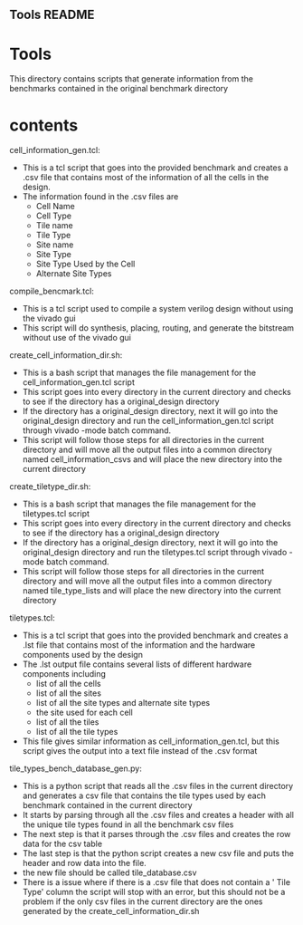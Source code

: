## Tools README 

# Tools

This directory contains scripts that generate information from the benchmarks contained in the original benchmark directory

# contents
cell_information_gen.tcl:

* This is a tcl script that goes into the provided benchmark and creates a .csv file that contains most of the information of all the cells in the design.
* The information found in the .csv files are 
   - Cell Name
   - Cell Type
   - Tile name
   - Tile Type
   - Site name
   - Site Type
   - Site Type Used by the Cell
   - Alternate Site Types

compile_bencmark.tcl:

* This is a tcl script used to compile a system verilog design without using the vivado gui
* This script will do synthesis, placing, routing, and generate the bitstream without use of the vivado gui

create_cell_information_dir.sh:

* This is a bash script that manages the file management for the cell_information_gen.tcl script
* This script goes into every directory in the current directory and checks to see if the directory has a original_design directory
* If the directory has a original_design directory, next it will go into the original_design directory and run the cell_information_gen.tcl script through vivado -mode batch command.
* This script will follow those steps for all directories in the current directory and will move all the output files into a common directory named cell_information_csvs and will place the new directory into the current directory

create_tiletype_dir.sh:

* This is a bash script that manages the file management for the tiletypes.tcl script
* This script goes into every directory in the current directory and checks to see if the directory has a original_design directory
* If the directory has a original_design directory, next it will go into the original_design directory and run the tiletypes.tcl script through vivado -mode batch command.
* This script will follow those steps for all directories in the current directory and will move all the output files into a common directory named tile_type_lists and will place the new directory into the current directory

tiletypes.tcl:

* This is a tcl script that goes into the provided benchmark and creates a .lst file that contains most of the information and the hardware components used by the design
* The .lst output file contains several lists of different hardware components including
   - list of all the cells
   - list of all the sites
   - list of all the site types and alternate site types
   - the site used for each cell
   - list of all the tiles
   - list of all the tile types
* This file gives similar information as cell_information_gen.tcl, but this script gives the output into a text file instead of the .csv format

tile_types_bench_database_gen.py:

* This is a python script that reads all the .csv files in the current directory and generates a csv file that contains the tile types used by each benchmark contained in the current directory
* It starts by parsing through all the .csv files and creates a header with all the unique tile types found in all the benchmark csv files
* The next step is that it parses through the .csv files and creates the row data for the csv table
* The last step is that the python script creates a new csv file and puts the header and row data into the file.
* the new file should be called tile_database.csv
* There is a issue where if there is a .csv file that does not contain a ' Tile Type' column the script will stop with an error, but this should not be a problem if the only csv files in the current directory are the ones generated by the create_cell_information_dir.sh
